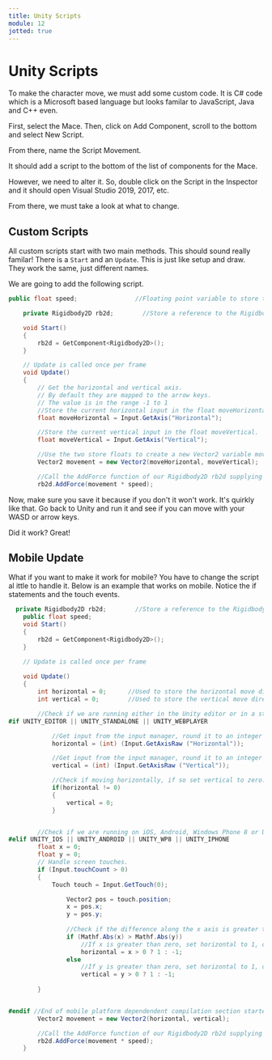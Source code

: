 ```yaml
---
title: Unity Scripts
module: 12
jotted: true
---
```


# Unity Scripts

<!--<iframe width="560" height="315" src="https://www.youtube.com/embed/oeTBJ3_05ms" frameborder="0" allow="accelerometer; autoplay; encrypted-media; gyroscope; picture-in-picture" allowfullscreen></iframe>-->

To make the character move, we must add some custom code.  It is C# code which is a Microsoft based language but looks familar to JavaScript, Java and C++ even.

First, select the Mace.  Then, click on Add Component, scroll to the bottom and select New Script.

From there, name the Script Movement.

It should add a script to the bottom of the list of components for the Mace.

However, we need to alter it.  So, double click on the Script in the Inspector and it should open Visual Studio 2019, 2017, etc.

From there, we must take a look at what to change.

## Custom Scripts

All custom scripts start with two main methods.  This should sound really familar!  There is a `Start` and an `Update`.  This is just like setup and draw.  They work the same, just different names.

We are going to add the following script.

```csharp
public float speed;                //Floating point variable to store the player's movement speed.

    private Rigidbody2D rb2d;        //Store a reference to the Rigidbody2D component required to use 2D Physics.

    void Start()
    {
        rb2d = GetComponent<Rigidbody2D>();
    }

    // Update is called once per frame
    void Update()
    {
        // Get the horizontal and vertical axis.
        // By default they are mapped to the arrow keys.
        // The value is in the range -1 to 1
        //Store the current horizontal input in the float moveHorizontal.
        float moveHorizontal = Input.GetAxis("Horizontal");

        //Store the current vertical input in the float moveVertical.
        float moveVertical = Input.GetAxis("Vertical");

        //Use the two store floats to create a new Vector2 variable movement.
        Vector2 movement = new Vector2(moveHorizontal, moveVertical);

        //Call the AddForce function of our Rigidbody2D rb2d supplying movement multiplied by speed to move our player.
        rb2d.AddForce(movement * speed);

```

Now, make sure you save it because if you don't it won't work.  It's quirkly like that.  Go back to Unity and run it and see if you can move with your WASD or arrow keys.

Did it work?  Great!

## Mobile Update

What if you want to make it work for mobile?  You have to change the script al ittle to handle it.  Below is an example that works on mobile. Notice the if statements and the touch events.

```csharp
  private Rigidbody2D rb2d;        //Store a reference to the Rigidbody2D component required to use 2D Physics.
    public float speed;
    void Start()
    {
        rb2d = GetComponent<Rigidbody2D>();
    }

    // Update is called once per frame
  
    void Update()
    {
        int horizontal = 0;      //Used to store the horizontal move direction.
        int vertical = 0;        //Used to store the vertical move direction.

        //Check if we are running either in the Unity editor or in a standalone build.
#if UNITY_EDITOR || UNITY_STANDALONE || UNITY_WEBPLAYER

            //Get input from the input manager, round it to an integer and store in horizontal to set x axis move direction
            horizontal = (int) (Input.GetAxisRaw ("Horizontal"));

            //Get input from the input manager, round it to an integer and store in vertical to set y axis move direction
            vertical = (int) (Input.GetAxisRaw ("Vertical"));

            //Check if moving horizontally, if so set vertical to zero.
            if(horizontal != 0)
            {
                vertical = 0;
            }


        //Check if we are running on iOS, Android, Windows Phone 8 or Unity iPhone
#elif UNITY_IOS || UNITY_ANDROID || UNITY_WP8 || UNITY_IPHONE
        float x = 0;
        float y = 0;
        // Handle screen touches.
        if (Input.touchCount > 0)
        {
            Touch touch = Input.GetTouch(0);

                Vector2 pos = touch.position;
                x = pos.x;
                y = pos.y;
         
                //Check if the difference along the x axis is greater than the difference along the y axis.
                if (Mathf.Abs(x) > Mathf.Abs(y))
                    //If x is greater than zero, set horizontal to 1, otherwise set it to -1
                    horizontal = x > 0 ? 1 : -1;
                else
                    //If y is greater than zero, set horizontal to 1, otherwise set it to -1
                    vertical = y > 0 ? 1 : -1;
            
        }


#endif //End of mobile platform dependendent compilation section started above with #elif
        Vector2 movement = new Vector2(horizontal, vertical);

        //Call the AddForce function of our Rigidbody2D rb2d supplying movement multiplied by speed to move our player.
        rb2d.AddForce(movement * speed);
    }


```

